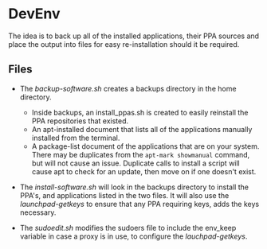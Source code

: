 # DevEnv
The idea is to back up all of the installed applications, their PPA sources and place the output into files for easy re-installation should it be required.

## Files
- The *backup-software.sh* creates a backups directory in the home directory.  
  - Inside backups, an install_ppas.sh is created to easily reinstall the PPA repositories that existed.  
  - An apt-installed document that lists all of the applications manually installed from the terminal.
  - A package-list document of the applications that are on your system.  There may be duplicates from the `apt-mark showmanual` command, but will not cause an issue.  Duplicate calls to install a script will cause apt to check for an update, then move on if one doesn't exist.

- The *install-software.sh* will look in the backups directory to install the PPA's, and applications listed in the two files.  It will also use the *launchpad-getkeys* to ensure that any PPA requiring keys, adds the keys necessary.

- The *sudoedit.sh* modifies the sudoers file to include the env_keep variable in case a proxy is in use, to configure the *lauchpad-getkeys*.
